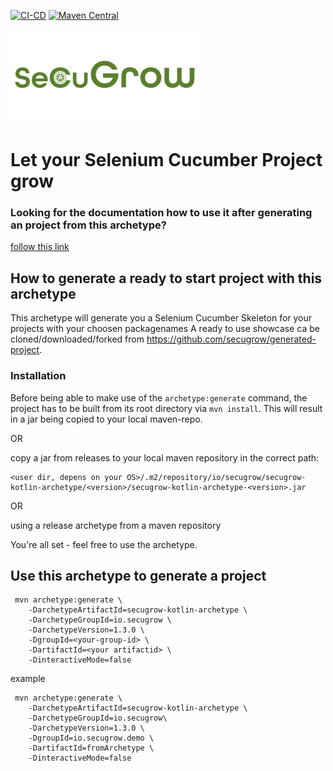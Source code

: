 [![CI-CD](https://github.com/secugrow/kotlin-archetype/actions/workflows/generate_archetype_output.yml/badge.svg?branch=main)](https://github.com/secugrow/kotlin-archetype/actions/workflows/generate_archetype_output.yml)
[![Maven Central](https://maven-badges.herokuapp.com/maven-central/io.secugrow/secugrow-kotlin-archetype/badge.svg)](https://maven-badges.herokuapp.com/maven-central/io.secugrow/secugrow-kotlin-archetype)

![SeCuGrow Logo](/docs/pics/SeCuGrow_Logo_300x150.png)
# Let your Selenium Cucumber Project grow

### Looking for the documentation how to use it after generating an project from this archetype?
[follow this link](src/main/resources/archetype-resources/README.md)


## How to generate a ready to start project with this archetype

This archetype will generate you a Selenium Cucumber Skeleton for your projects with your choosen packagenames
A ready to use showcase ca be cloned/downloaded/forked from https://github.com/secugrow/generated-project.

### Installation
Before being able to make use of the `archetype:generate` command, the project has to be built from its root directory 
via `mvn install`. This will result in a jar being copied to your local maven-repo. 

OR

copy a jar from releases to your local maven repository in the correct path:

    <user dir, depens on your OS>/.m2/repository/io/secugrow/secugrow-kotlin-archetype/<version>/secugrow-kotlin-archetype-<version>.jar

OR

using a release archetype from a maven repository

You're all set - feel free to use the archetype.


## Use this archetype to generate a project

     mvn archetype:generate \  
        -DarchetypeArtifactId=secugrow-kotlin-archetype \
        -DarchetypeGroupId=io.secugrow \
        -DarchetypeVersion=1.3.0 \
        -DgroupId=<your-group-id> \
        -DartifactId=<your artifactid> \
        -DinteractiveMode=false


example

     mvn archetype:generate \  
        -DarchetypeArtifactId=secugrow-kotlin-archetype \
        -DarchetypeGroupId=io.secugrow\
        -DarchetypeVersion=1.3.0 \
        -DgroupId=io.secugrow.demo \
        -DartifactId=fromArchetype \
        -DinteractiveMode=false
